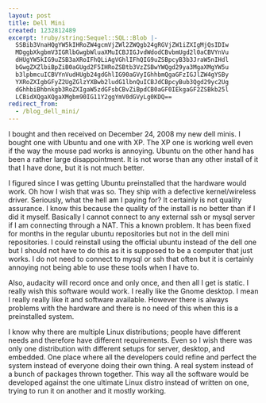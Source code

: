 ```yaml
---
layout: post
title: Dell Mini
created: 1232812489
excerpt: !ruby/string:Sequel::SQL::Blob |-
  SSBib3VnaHQgYW5kIHRoZW4gcmVjZWl2ZWQgb24gRGVjZW1iZXIgMjQsIDIw
  MDggbXkgbmV3IGRlbGwgbWluaXMuICBJIGJvdWdodCBvbmUgd2l0aCBVYnVu
  dHUgYW5kIG9uZSB3aXRoIFhQLiAgVGhlIFhQIG9uZSBpcyB3b3JraW5nIHdl
  bGwgZXZlbiBpZiB0aGUgd2F5IHRoZSBtb3VzZSBwYWQgd29ya3MgaXMgYW5u
  b3lpbmcuICBVYnVudHUgb24gdGhlIG90aGVyIGhhbmQgaGFzIGJlZW4gYSBy
  YXRoZXIgbGFyZ2UgZGlzYXBwb2ludG1lbnQuICBJdCBpcyBub3Qgd29yc2Ug
  dGhhbiBhbnkgb3RoZXIgaW5zdGFsbCBvZiBpdCB0aGF0IEkgaGF2ZSBkb25l
  LCBidXQgaXQgaXMgbm90IG11Y2ggYmV0dGVyLg0KDQ==
redirect_from:
  - /blog_dell_mini/
---
```

I bought and then received on December 24, 2008 my new dell minis.  I bought one with Ubuntu and one with XP.  The XP one is working well even if the way the mouse pad works is annoying.  Ubuntu on the other hand has been a rather large disappointment.  It is not worse than any other install of it that I have done, but it is not much better.

I figured since I was getting Ubuntu preinstalled that the hardware would work. Oh how I wish that was so.  They ship with a defective kernel/wireless driver. Seriously, what the hell am I paying for?  It certainly is not quality assurance.  I know this because the quality of the install is no better than if I did it myself.   Basically I cannot connect to any external ssh or mysql server if I am connecting through a NAT.  This a known problem.  It has been fixed for months in the regular ubuntu repositories but not in the dell mini repositories.  I could reinstall using the official ubuntu instead of the dell one but I should not have to do this as it is supposed to be a computer that just works.  I do not need to connect to mysql or ssh that often but it is certainly annoying not being able to use these tools when I have to.

Also, audacity will record once and only once, and then all I get is static.  I really wish this software would work.  I really like the Gnome desktop.  I mean I really really like it and software available.  However there is always problems with the hardware and there is no need of this when this is a preinstalled system.

I know why there are multiple Linux distributions; people have different needs and therefore have different requirements.  Even so I wish there was only one distribution with different setups for server, desktop, and embedded.  One place where all the developers could refine and perfect the system instead of everyone doing their own thing.  A real system instead of a bunch of packages thrown together.  This way all the software would be developed against the one ultimate Linux distro instead of written on one, trying to run it on another and it mostly working.
